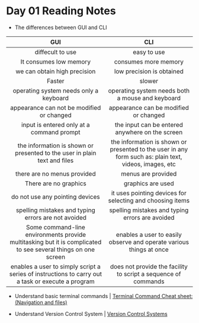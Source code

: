 # Day 01 Reading Notes


- The differences between GUI and CLI 

| GUI | CLI |
| :---: | :-----------: |
| diffecult to use | easy to use |
| It consumes low memory | consumes more memory |
| we can obtain high precision | low precision is obtained |
| Faster | slower|
|operating system needs only a keyboard | operating system needs both a mouse and keyboard |
| appearance can not be modified or changed |	appearance can be modified or changed |
| input is entered only at a command prompt |	the input can be entered anywhere on the screen|
|the information is shown or presented to the user in plain text and files | the information is shown or presented to the user in any form such as: plain text, videos, images, etc|
|there are no menus provided |	menus are provided |
|There are no graphics |	 graphics are used|
| do not use any pointing devices |	 it uses pointing devices for selecting and choosing items |
| spelling mistakes and typing errors are not avoided | spelling mistakes and typing errors are avoided |
|	Some command-line environments provide multitasking but it is complicated to see several things on one screen| enables a user to easily observe and operate various things at once|
|enables a user to simply script a series of instructions to carry out a task or execute a program | does not provide the facility to script a sequence of commands|

- Understand basic terminal commands |
[Terminal Command Cheat sheet: (Navigation and files)](https://www.codecademy.com/learn/learn-the-command-line/modules/learn-the-command-line-navigation/cheatsheet)

- Understand Version Control System | [Version Control Systems](https://www.geeksforgeeks.org/version-control-systems/)

